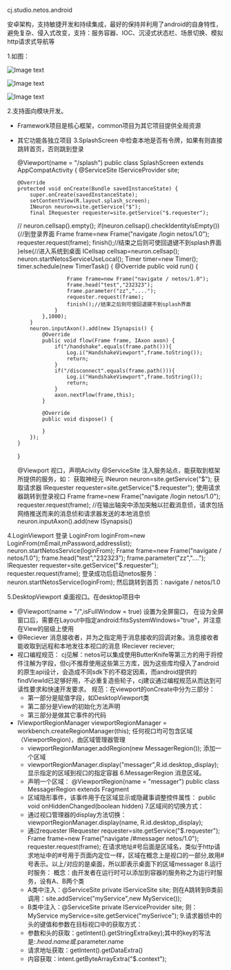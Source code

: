 cj.studio.netos.android

安卓架构，支持敏捷开发和持续集成，最好的保持并利用了android的自身特性，避免复杂、侵入式改变，支持：服务容器、IOC、沉浸式状态栏、场景切换、模拟http请求式导航等

1.如图：

![Image text](https://github.com/carocean/cj.studio.android/blob/master/document/img/home.jpeg)

![Image text](https://github.com/carocean/cj.studio.android/blob/master/document/img/popup.jpeg)

![Image text](https://github.com/carocean/cj.studio.android/blob/master/document/img/geoblog.jpeg)

2.支持面向模块开发。
  - Framework项目是核心框架，common项目为其它项目提供全局资源
  - 其它功能各独立项目
3.SplashScreen 中检查本地是否有令牌，如果有则直接跳转首页，否则跳到登录
    
    @Viewport(name = "/splash")
    public class SplashScreen extends AppCompatActivity {
        @ServiceSite
        IServiceProvider site;
    
    
        @Override
        protected void onCreate(Bundle savedInstanceState) {
            super.onCreate(savedInstanceState);
            setContentView(R.layout.splash_screen);
            INeuron neuron=site.getService("$");
            final IRequester requester=site.getService("$.requester");
    
    //        neuron.cellsap().empty();
            if(neuron.cellsap().checkIdentityIsEmpty()){//到登录界面
                Frame frame=new Frame("navigate /login netos/1.0");
                requester.request(frame);
                finish();//结束之后则可使回退键不到splash界面
            }else{//进入系统到桌面
                ICellsap cellsap=neuron.cellsap();
                neuron.startNetosServiceUseLocal();
                Timer timer=new Timer();
                timer.schedule(new TimerTask() {
                    @Override
                    public void run() {
    
                        Frame frame=new Frame("navigate / netos/1.0");
                        frame.head("test","232323");
                        frame.parameter("zz","....");
                        requester.request(frame);
                        finish();//结束之后则可使回退键不到splash界面
                    }
                },1000);
            }
            neuron.inputAxon().add(new ISynapsis() {
                @Override
                public void flow(Frame frame, IAxon axon) {
                    if("/handshake".equals(frame.path())){
                        Log.i("HandshakeViewport",frame.toString());
                        return;
                    }
                    if("/disconnect".equals(frame.path())){
                        Log.i("HandshakeViewport",frame.toString());
                        return;
                    }
                    axon.nextFlow(frame,this);
                }
    
                @Override
                public void dispose() {
    
                }
            });
        }
    }
    
    @Viewport 视口，声明Acivity
    @ServiceSite 注入服务站点，能获取到框架所提供的服务，如：
    获取神经元
    INeuron neuron=site.getService("$");
    获取请求器
     IRequester requester=site.getService("$.requester");
    使用请求器跳转到登录视口 
    Frame frame=new Frame("navigate /login netos/1.0");
    requester.request(frame);
    //在输出轴突中添加突触以拦截消息侦，请求包括网络推送而来的消息侦和请求器发送的本地消息侦
    neuron.inputAxon().add(new ISynapsis()
    
4.LoginViewport 登录
                   LoginFrom loginFrom=new LoginFrom(mEmail,mPassword,addresslist);
                   neuron.startNetosService(loginFrom);
                   Frame frame=new Frame("navigate / netos/1.0");
                   frame.head("test","232323");
                   frame.parameter("zz","....");
                   IRequester requester=site.getService("$.requester");
                   requester.request(frame);
  登录成功后启动netos服务：neuron.startNetosService(loginFrom);
  然后跳转到首页：navigate / netos/1.0
  
5.DesktopViewport 桌面视口。在desktop项目中
  - @Viewport(name = "/",isFullWindow = true) 设置为全屏窗口，
      在设为全屏窗口后，需要在Layout中指定android:fitsSystemWindows="true"，并注意在View的层级上使用
  - @Reciever 消息接收者，并为之指定用于消息接收的回调对象。消息接收者能收取到远程和本地发往本视口的消息
    IReciever reciever;
  - 视口编程规范：
    cj见解：netos可以集成使用ButterKnife等第三方的用于将控件注解为字段，但cj不推荐使用这些第三方库，因为这些库均侵入了android的原生api设计，会造成不同sdk下的不稳定因素，而android提供的findViewId已足够好用，不必重复造些轮子，cj建议通过编程规范从而达到可读性要求和快速开发要求。
    规范：在viewport的onCreate中分为三部分：
    - 第一部分是赋值字段，如DesktopViewport类
    - 第二部分是View的初始化方法声明
    - 第三部分是做其它事件的代码
  - IViewportRegionManager viewportRegionManager = workbench.createRegionManager(this); 任何视口均可包含区域（ViewportRegion)，由区域管理器管理
    - viewportRegionManager.addRegion(new MessagerRegion()); 添加一个区域
    - viewportRegionManager.display("messager",R.id.desktop_display); 显示指定的区域到视口的指定容器
6.MessagerRegion 消息区域。
    - 声明一个区域：
        @ViewportRegion(name = "messager")
        public class MessagerRegion extends Fragment
    - 区域隐形事件，该事件用于在区域显示或隐藏事调整控件属性：
        public void onHiddenChanged(boolean hidden)
7.区域间的切换方式：
    - 通过视口管理器的display方法切换：
        viewportRegionManager.display(name, R.id.desktop_display);
    - 通过requester
        IRequester requester=site.getService("$.requester");
        Frame frame=new Frame("navigate /#messager netos/1.0");
        requester.request(frame);
        在请求地址#号后面是区域名，类似于http请求地址中的#号用于页面内定位一样，区域在概念上是视口的一部分,故用#号表示。以上/对应的是桌面，所以即表示桌面下的区域messager
8.运行时服务：
    概念：由开发者在运行时可以添加到容器的服务称之为运行时服务，设有A、B两个类
    - A类中注入：@ServiceSite private IServiceSite site;
        则在A跳转到B类前调用：site.addService("myService",new MyService());
    - B类中注入：@ServiceSite private IServiceProvider site;
        则：MyService myService=site.getService("mySerivce");
9.请求器侦中的头的键值和参数在目标视口中的获取方式：
    - 参数和头的获取：getIntent().getStringExtra(key);其中的key的写法是:$.head.name或$.parameter.name 
    - 请求地址获取：getIntent().getDataExtra() 
    - 内容获取：intent.getByteArrayExtra("$.context");
                  
        